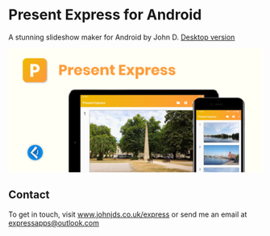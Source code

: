 # Present Express for Android
A stunning slideshow maker for Android by John D. [Desktop version](https://github.com/john-ds/express-apps)


![Present Express](screenshot.png "Present Express")


## Contact
To get in touch, visit www.johnjds.co.uk/express or send me an email at expressapps@outlook.com
